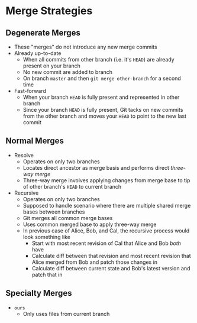 # Merge Strategies

## Degenerate Merges

* These "merges" do not introduce any new merge commits
* Already up-to-date
  * When all commits from other branch (i.e. it's `HEAD`) are already present on your branch
  * No new commit are added to branch
  * On branch `master` and then `git merge other-branch` for a second time
* Fast-forward
  * When your branch `HEAD` is fully present and represented in other branch
  * Since your branch `HEAD` is fully present, Git tacks on new commits from the other branch and moves your `HEAD` to point to the new last commit

## Normal Merges

* Resolve
  * Operates on only two branches
  * Locates direct ancestor as merge basis and performs direct _three-way merge_ 
  * Three-way merge involves applying changes from merge base to tip of other branch's `HEAD` to current branch
* Recursive
  * Operates on only two branches
  * Supposed to handle scenario where there are multiple shared merge bases between branches
  * Git merges all common merge bases
  * Uses common merged base to apply three-way merge
  * In previous case of Alice, Bob, and Cal, the recursive process would look something like
    * Start with most recent revision of Cal that Alice and Bob _both_ have
    * Calculate diff between that revision and most recent revision that Alice merged from Bob and patch those changes in
    * Calculate diff between current state and Bob's latest version and patch that in

## Specialty Merges

* `ours`
  * Only uses files from current branch
  

